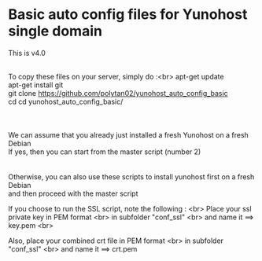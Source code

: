 # Basic auto config files for Yunohost single domain


This is v4.0<br/>
<br/>


To copy these files on your server, simply do :<br\>
apt-get update<br/>
apt-get install git<br/>
git clone https://github.com/polytan02/yunohost_auto_config_basic <br/>
cd cd yunohost_auto_config_basic/<br/>
<br/>
<br/>
<br/>
We can assume that you already just installed a fresh Yunohost on a fresh Debian<br/>
If yes, then you can start from the master script (number 2)<br/>
<br/>
<br/>
Otherwise, you can also use these scripts to install yunohost first on a fresh Debian<br/>
and then proceed with the master script<br/>


If you choose to run the SSL script, note the following : <br\>
Place your ssl private key in PEM format <br\>
in subfolder "conf_ssl"  <br\>
and name it ==> key.pem <br\>

Also, place your combined crt file in PEM format   <br\>
in subfolder "conf_ssl"  <br\>
and name it ==> crt.pem

